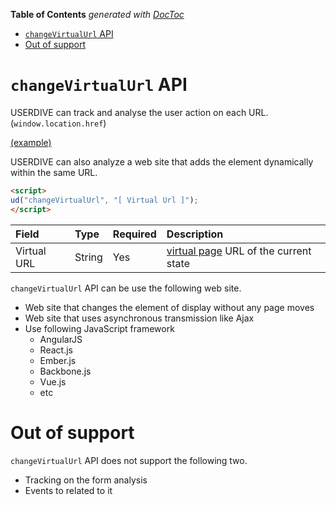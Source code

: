 <!-- START doctoc generated TOC please keep comment here to allow auto update -->
<!-- DON'T EDIT THIS SECTION, INSTEAD RE-RUN doctoc TO UPDATE -->
**Table of Contents**  *generated with [DocToc](https://github.com/thlorenz/doctoc)*

- [`changeVirtualUrl` API](#changevirtualurl-api)
- [Out of support](#out-of-support)

<!-- END doctoc generated TOC please keep comment here to allow auto update -->

# `changeVirtualUrl` API

USERDIVE can track and analyse the user action on each URL. (`window.location.href`)

[(example)](https://uncovertruth.github.io/examples/t/changevirtualurl.html)

USERDIVE can also analyze a web site that adds the element dynamically within the same URL.

```html
<script>
ud("changeVirtualUrl", "[ Virtual Url ]");
</script>
```

| Field       | Type   | Required | Description                                                            |
|:------------|:-------|:---------|:-----------------------------------------------------------------------|
| Virtual URL | String | Yes      | [ virtual page](../../../guide/snapshot.html) URL of the current state |

`changeVirtualUrl` API can be use the following web site.

- Web site that changes the element of display without any page moves
- Web site that uses asynchronous transmission like Ajax
- Use following JavaScript framework
    - AngularJS
    - React.js
    - Ember.js
    - Backbone.js
    - Vue.js
    - etc

# Out of support

`changeVirtualUrl` API does not support the following two.

- Tracking on the form analysis
- Events to related to it
